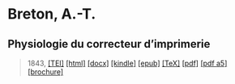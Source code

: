 # Breton, A.-T.
## Physiologie du correcteur d’imprimerie

> 1843,  <a title="Source XML/TEI" class="mime48 tei" href="https://hurlus.github.io/tei/breton1843_correcteur.xml">[TEI]</a>  <a title="HTML une page" class="mime48 html" href="https://hurlus.github.io/breton1843_correcteur/breton1843_correcteur.html">[html]</a>  <a title="Bureautique (LibreOffice, MS.Word)" class="mime48 docx" href="https://hurlus.github.io/breton1843_correcteur/breton1843_correcteur.docx">[docx]</a>  <a title="Amazon.kindle" class="mime48 mobi" href="https://hurlus.github.io/breton1843_correcteur/breton1843_correcteur.mobi">[kindle]</a>  <a title="EPUB, pour liseuses et téléphones" class="mime48 epub" href="https://hurlus.github.io/breton1843_correcteur/breton1843_correcteur.epub">[epub]</a>  <a title="LaTeX" class="mime48 tex" href="https://hurlus.github.io/breton1843_correcteur/breton1843_correcteur.tex">[TeX]</a>  <a title="PDF à imprimer, A4 2 colonnes" class="mime48 pdf" href="https://hurlus.github.io/breton1843_correcteur/breton1843_correcteur.pdf">[pdf]</a>  <a title="PDF à lire, A5 une colonne" class="mime48 a5" href="https://hurlus.github.io/breton1843_correcteur/breton1843_correcteur_a5.pdf">[pdf a5]</a>  <a title="Brochure à agrafer, pdf imposé pour imprimante recto/verso" class="mime48 brochure" href="https://hurlus.github.io/breton1843_correcteur/breton1843_correcteur_brochure.pdf">[brochure]</a> 
